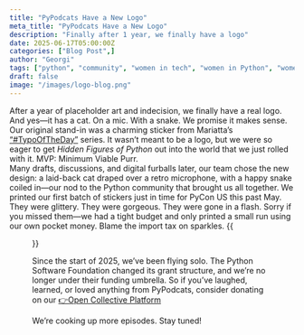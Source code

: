 ```yaml
---
title: "PyPodcats Have a New Logo"
meta_title: "PyPodcats Have a New Logo"
description: "Finally after 1 year, we finally have a logo"
date: 2025-06-17T05:00:00Z
categories: ["Blog Post",]
author: "Georgi"
tags: ["python", "community", "women in tech", "women in Python", "women in open source","python underrespresnted groups"]
draft: false
image: "/images/logo-blog.png"
---
```



After a year of placeholder art and indecision, we finally have a real logo. And yes—it has a cat. On a mic. With a snake. We promise it makes sense.
Our original stand-in was a charming sticker from Mariatta’s [“#TypoOfTheDay”](https://mariatta.ca/posts/typo_of_the_day/) series. It wasn’t meant to be a logo, but we were so eager to get *Hidden Figures of Python* out into the world that we just rolled with it. MVP: Minimum Viable Purr.<br>
Many drafts, discussions, and digital furballs later, our team chose the new design: a laid-back cat draped over a retro microphone, with a happy snake coiled in—our nod to the Python community that brought us all together.
We printed our first batch of stickers just in time for PyCon US this past May. They were glittery. They were gorgeous. They were gone in a flash. Sorry if you missed them—we had a tight budget and only printed a small run using our own pocket money. Blame the import tax on sparkles.
{{<figure src="/images/new-sticker-2025.jpg" caption="*New glittery PyPodcats sticker printed for PyConUS 2025*" alt="PyPodcats sticker for PyconUS 2025">}}

Since the start of 2025, we’ve been flying solo. The Python Software Foundation changed its grant structure, and we’re no longer under their funding umbrella. So if you’ve laughed, learned, or loved anything from PyPodcats, consider donating on our [👉Open Collective Platform](https://opencollective.com/pypodcats)
 
We’re cooking up more episodes. Stay tuned!


